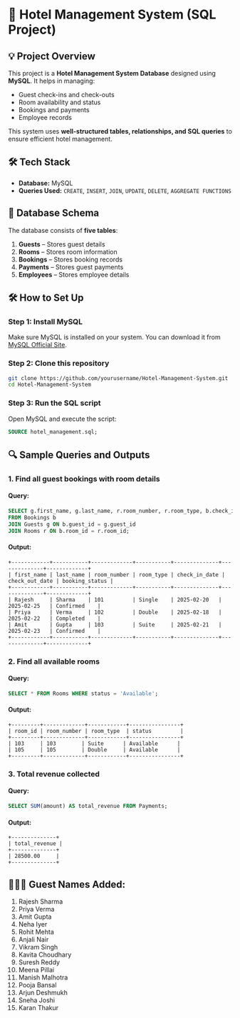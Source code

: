 # 🏨 Hotel Management System (SQL Project)

## 💡 Project Overview
This project is a **Hotel Management System Database** designed using **MySQL**. It helps in managing:
- Guest check-ins and check-outs  
- Room availability and status  
- Bookings and payments  
- Employee records  

This system uses **well-structured tables, relationships, and SQL queries** to ensure efficient hotel management.

## 🛠 Tech Stack
- **Database:** MySQL  
- **Queries Used:** `CREATE`, `INSERT`, `JOIN`, `UPDATE`, `DELETE`, `AGGREGATE FUNCTIONS`  

## 📂 Database Schema
The database consists of **five tables**:
1. **Guests** – Stores guest details   
2. **Rooms** – Stores room information  
3. **Bookings** – Stores booking records  
4. **Payments** – Stores guest payments  
5. **Employees** – Stores employee details  

## 🛠 How to Set Up
### **Step 1:** Install MySQL
Make sure MySQL is installed on your system. You can download it from [MySQL Official Site](https://dev.mysql.com/downloads/).

### **Step 2:** Clone this repository
```bash
git clone https://github.com/yourusername/Hotel-Management-System.git
cd Hotel-Management-System
```

### **Step 3:** Run the SQL script
Open MySQL and execute the script:
```sql
SOURCE hotel_management.sql;
```

## 🔍 Sample Queries and Outputs

### **1. Find all guest bookings with room details**
#### Query:
```sql
SELECT g.first_name, g.last_name, r.room_number, r.room_type, b.check_in_date, b.check_out_date, b.booking_status
FROM Bookings b
JOIN Guests g ON b.guest_id = g.guest_id
JOIN Rooms r ON b.room_id = r.room_id;
```
#### Output:
```
+------------+-----------+-------------+-----------+--------------+--------------+-------------+
| first_name | last_name | room_number | room_type | check_in_date | check_out_date | booking_status |
+------------+-----------+-------------+-----------+--------------+--------------+-------------+
| Rajesh     | Sharma    | 101         | Single    | 2025-02-20   | 2025-02-25   | Confirmed    |
| Priya      | Verma     | 102         | Double    | 2025-02-18   | 2025-02-22   | Completed    |
| Amit       | Gupta     | 103         | Suite     | 2025-02-21   | 2025-02-23   | Confirmed    |
+------------+-----------+-------------+-----------+--------------+--------------+-------------+
```

### **2. Find all available rooms**
#### Query:
```sql
SELECT * FROM Rooms WHERE status = 'Available';
```
#### Output:
```
+---------+-------------+------------+----------------+
| room_id | room_number | room_type  | status         |
+---------+-------------+------------+----------------+
| 103     | 103        | Suite      | Available      |
| 105     | 105        | Double     | Available      |
+---------+-------------+------------+----------------+
```

### **3. Total revenue collected**
#### Query:
```sql
SELECT SUM(amount) AS total_revenue FROM Payments;
```
#### Output:
```
+--------------+
| total_revenue |
+--------------+
| 28500.00     |
+--------------+
```

## 🧑‍🤝‍🧑 Guest Names Added:
1. Rajesh Sharma  
2. Priya Verma  
3. Amit Gupta  
4. Neha Iyer  
5. Rohit Mehta  
6. Anjali Nair  
7. Vikram Singh  
8. Kavita Choudhary  
9. Suresh Reddy  
10. Meena Pillai  
11. Manish Malhotra  
12. Pooja Bansal  
13. Arjun Deshmukh  
14. Sneha Joshi  
15. Karan Thakur  


